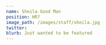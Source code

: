 ```yaml
---
name: Sheila Good Man
position: HR?
image_path: /images/staff/sheila.jpg
twitter: 
blurb: Just wanted to be featured
---
```

